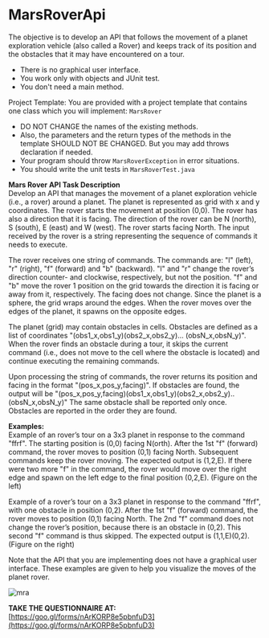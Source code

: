 MarsRoverApi
============
The objective is to develop an API that follows the movement of a planet exploration vehicle (also called a Rover) and keeps track of its position and the obstacles that it may have encountered on a tour. 
- There is no graphical user interface. 
- You work only with objects and JUnit test.
- You don't need a main method.

Project Template:
You are provided with a project template that contains one class which you will implement: `MarsRover` 
-	DO NOT CHANGE the names of the existing methods. 
-	Also, the parameters and the return types of the methods in the template SHOULD NOT BE CHANGED. But you may add throws declaration if needed.  
-	Your program should throw `MarsRoverException` in error situations. 
-	You should write the unit tests in `MarsRoverTest.java`

**Mars Rover  API Task Description**  
Develop an API that manages the movement of a planet exploration vehicle (i.e., a rover) around a planet. The planet is represented as grid with x and y coordinates. The rover starts the movement at position (0,0). The rover has also a direction that it is facing. The direction of the rover can be N (north), S (south), E (east) and W (west). The rover starts facing North. The input received by the rover is a string representing the sequence of commands it needs to execute.

The rover receives one string of commands. The commands are: "l" (left), "r" (right), "f" (forward) and "b" (backward). "l" and "r" change the rover’s direction counter- and clockwise, respectively, but not the position. "f" and "b" move the rover 1 position on the grid towards the direction it is facing or away from it, respectively. The facing does not change. Since the planet is a sphere, the grid wraps around the edges. When the rover moves over the edges of the planet, it spawns on the opposite edges.

The planet (grid) may contain obstacles in cells. Obstacles are defined as a list of coordinates "(obs1_x,obs1_y)(obs2_x,obs2_y)… (obsN_x,obsN_y)". When the rover finds an obstacle during a tour, it skips the current command (i.e., does not move to the cell where the obstacle is located) and continue executing the remaining commands.

Upon processing the string of commands, the rover returns its position and facing in the format "(pos_x,pos_y,facing)". If obstacles are found, the output will be "(pos_x,pos_y,facing)(obs1_x,obs1_y)(obs2_x,obs2_y)..(obsN_x,obsN_y)" The same obstacle shall be reported only once. Obstacles are reported in the order they are found.

**Examples:**   
Example of an rover’s tour on a 3x3 planet in response to the command "ffrf". The starting position is (0,0) facing N(orth). After the 1st "f" (forward) command, the rover moves to position (0,1) facing North. Subsequent commands keep the rover moving. The expected output is (1,2,E). 
If there were two more "f" in the command, the rover would move over the right edge and spawn on the left edge to the final position (0,2,E).  (Figure on the left)

Example of a rover’s tour on a 3x3 planet in response to the command "ffrf", with one obstacle in position (0,2). After the 1st "f" (forward) command, the rover moves to position (0,1) facing North. The 2nd "f" command does not change the rover’s position, because there is an obstacle in (0,2). This second "f" command is thus skipped. The expected output is (1,1,E)(0,2). (Figure on the right)

Note that the API that you are implementing does not have a graphical user interface. These examples are given to help you visualize the moves of the planet rover. 

![mra](http://snappyimages.nextwavesrl.netdna-cdn.com/img/0c87e36563b080b1adfb3c2736dd78f4.png)

**TAKE THE QUESTIONNAIRE AT:** [https://goo.gl/forms/nArKORP8e5pbnfuD3](https://goo.gl/forms/nArKORP8e5pbnfuD3)
